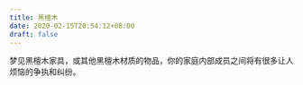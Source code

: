 ```yaml
---
title: 黑檀木
date: 2020-02-15T20:54:12+08:00
draft: false
---
```


梦见黑檀木家具，或其他黑檀木材质的物品，你的家庭内部成员之间将有很多让人烦恼的争执和纠纷。<br>
